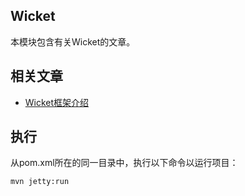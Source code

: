 ## Wicket

本模块包含有关Wicket的文章。

## 相关文章

+ [Wicket框架介绍](docs/Wicket框架介绍.md)

## 执行

从pom.xml所在的同一目录中，执行以下命令以运行项目：

`mvn jetty:run`